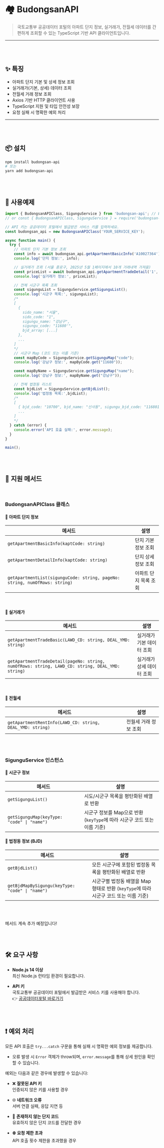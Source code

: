 # 🏘️ BudongsanAPI

> 국토교통부 공공데이터 포털의 아파트 단지 정보, 실거래가, 전월세 데이터를 간편하게 조회할 수 있는 TypeScript 기반 API 클라이언트입니다.
---

<br><br>

## ✨ 특징

- 아파트 단지 기본 및 상세 정보 조회
- 실거래가(기본, 상세) 데이터 조회
- 전월세 거래 정보 조회
- Axios 기반 HTTP 클라이언트 사용
- TypeScript 지원 및 타입 안전성 보장
- 요청 실패 시 명확한 예외 처리
---

<br><br>

## 📦 설치

```bash
npm install budongsan-api
# 또는
yarn add budongsan-api
```

<br><br>

## 🚀 사용예제
```ts
import { BudongsanAPIClass, SigunguService } from 'budongsan-api'; // ESM
// or const { BudongsanAPIClass, SigunguService } = require('budongsan-api'); // CommonJS

// API 키는 공공데이터 포털에서 발급받은 서비스 키를 입력하세요.
const budongsan_api = new BudongsanAPIClass('YOUR_SERVICE_KEY');

async function main() {
  try {
    // 아파트 단지 기본 정보 조회
    const info = await budongsan_api.getApartmentBasicInfo('A10027364'); // '덕수궁롯데캐슬아파트'
    console.log('단지 정보:', info);

    // 실거래가 조회 (서울 종로구, 2025년 5월 1페이지에서 10개 거래내역 가져옴)
    const priceList = await budongsan_api.getApartmentTradeDetail('1', '10', '11110', '202505'); 
    console.log('실거래가 정보:', priceList);

    // 전체 시군구 목록 조회
    const sigunguList = SigunguService.getSigunguList();
    console.log('시군구 목록:', sigunguList);
    /*
    [
      {
        sido_name: "서울",
        sido_code: "1",
        sigungu_name: "강남구",
        sigungu_code: "11680'",
        bjd_array: [...]
      },
      ...
    ]
    */
    // 시군구 Map (코드 또는 이름 기준)
    const mapByCode = SigunguService.getSigunguMap("code");
    console.log('강남구 정보:', mapByCode.get("11680"));

    const mapByName = SigunguService.getSigunguMap("name");
    console.log('강남구 정보:', mapByName.get("강남구"));

    // 전체 법정동 리스트
    const bjdList = SigunguService.getBjdList();
    console.log('법정동 목록:',bjdList);
    /*
    [
      { bjd_code: "10700", bjd_name: "신사동", sigungu_bjd_code: "1168010700" },
      ...
    ]
    */
  } catch (error) {
    console.error('API 호출 실패:', error.message);
  }
}

main();
```

<br><br>

## 📘 지원 메서드

<br>

### BudongsanAPIClass 클래스

#### 📌 아파트 단지 정보

| 메서드 | 설명 |
|--------|------|
| `getApartmentBasicInfo(kaptCode: string)` | 단지 기본 정보 조회 |
| `getApartmentDetailInfo(kaptCode: string)` | 단지 상세 정보 조회 |
| `getApartmentList(sigunguCode: string, pageNo: string, numOfRows: string)` | 아파트 단지 목록 조회 |

<br>

#### 📌 실거래가

| 메서드 | 설명 |
|--------|------|
| `getApartmentTradeBasic(LAWD_CD: string, DEAL_YMD: string)` | 실거래가 기본 데이터 조회 |
| `getApartmentTradeDetail(pageNo: string, numOfRows: string, LAWD_CD: string, DEAL_YMD: string)` | 실거래가 상세 데이터 조회 |

<br>

#### 📌 전월세

| 메서드 | 설명 |
|--------|------|
| `getApartmentRentInfo(LAWD_CD: string, DEAL_YMD: string)` | 전월세 거래 정보 조회 |

<br><br>

### SigunguService 인스턴스

#### 📌 시군구 정보

| 메서드                                        | 설명                                               |
| ------------------------------------------ | ------------------------------------------------ |
| `getSigunguList()`                         | 시도/시군구 목록을 평탄화된 배열로 반환                           |
| `getSigunguMap(keyType: "code" \| "name")` | 시군구 정보를 Map으로 반환 (`keyType`에 따라 시군구 코드 또는 이름 기준) |

#### 📌 법정동 정보 (BJD)

| 메서드                                             | 설명                                                      |
| ----------------------------------------------- | ------------------------------------------------------- |
| `getBjdList()`                                  | 모든 시군구에 포함된 법정동 목록을 평탄화된 배열로 반환                         |
| `getBjdMapBySigungu(keyType: "code" \| "name")` | 시군구별 법정동 배열을 Map 형태로 반환 (`keyType`에 따라 시군구 코드 또는 이름 기준) |

<br><br>

메서드 계속 추가 예정입니다!

<br><br>

## 🛠️ 요구 사항

- **Node.js 14 이상**  
  최신 Node.js 런타임 환경이 필요합니다.

- **API 키**  
  국토교통부 공공데이터 포털에서 발급받은 서비스 키를 사용해야 합니다.  
  👉 [공공데이터포털 바로가기](https://www.data.go.kr/)

<br><br>

## ❗ 예외 처리

모든 API 호출은 `try...catch` 구문을 통해 실패 시 명확한 예외 정보를 제공합니다.

- 오류 발생 시 `Error` 객체가 throw되며, `error.message`를 통해 상세 원인을 확인할 수 있습니다.

예외는 다음과 같은 경우에 발생할 수 있습니다:

- ❌ **잘못된 API 키**  
  인증되지 않은 키를 사용할 경우

- 🌐 **네트워크 오류**  
  서버 연결 실패, 응답 지연 등

- 🏢 **존재하지 않는 단지 코드**  
  유효하지 않은 단지 코드를 전달한 경우

- ⛔ **요청 제한 초과**  
  API 호출 횟수 제한을 초과했을 경우

<br><br>